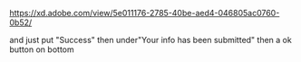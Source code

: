 

https://xd.adobe.com/view/5e011176-2785-40be-aed4-046805ac0760-0b52/

and just put "Success" then under"Your info has been submitted"
then a ok button on bottom
